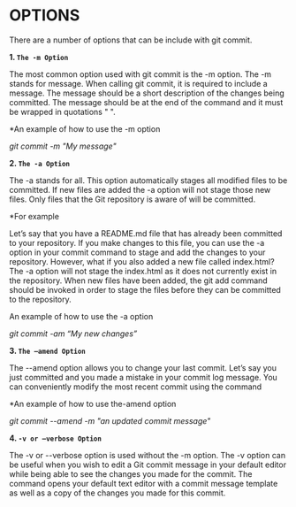 # **OPTIONS**

There are a number of options that can be include with git commit. 

**1. `The -m Option`**

The most common option used with git commit is the -m option. The -m stands for message. When calling git commit, it is required to include a message. The message should be a short description of the changes being committed. The message should be at the end of the command and it must be wrapped in quotations " ".

*An example of how to use the -m option

*git commit -m "My message"*

**2. `The -a Option`**

The -a stands for all. This option automatically stages all modified files to be committed. If new files are added the -a option will not stage those new files. Only files that the Git repository is aware of will be committed.

*For example


Let’s say that you have a README.md file that has already been committed to your repository. If you make changes to this file, you can use the -a option in your commit command to stage and add the changes to your repository. However, what if you also added a new file called index.html? The -a option will not stage the index.html as it does not currently exist in the repository. When new files have been added, the git add command should be invoked in order to stage the files before they can be committed to the repository.

An example of how to use the -a option

*git commit -am “My new changes”*

**3. `The —amend Option`**

The --amend option allows you to change your last commit. Let’s say you just committed and you made a mistake in your commit log message. You can conveniently modify the most recent commit using the command

*An example of how to use the-amend option

*git commit --amend -m "an updated commit message"*

**4. `-v or —verbose Option`**

The -v or --verbose option is used without the -m option. The -v option can be useful when you wish to edit a Git commit message in your default editor while being able to see the changes you made for the commit. The command opens your default text editor with a commit message template as well as a copy of the changes you made for this commit. 





